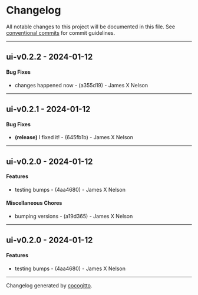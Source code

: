 # Changelog
All notable changes to this project will be documented in this file. See [conventional commits](https://www.conventionalcommits.org/) for commit guidelines.

- - -
## ui-v0.2.2 - 2024-01-12
#### Bug Fixes
- changes happened now - (a355d19) - James X Nelson

- - -

## ui-v0.2.1 - 2024-01-12
#### Bug Fixes
- **(release)** I fixed it! - (645fb1b) - James X Nelson

- - -

## ui-v0.2.0 - 2024-01-12
#### Features
- testing bumps - (4aa4680) - James X Nelson
#### Miscellaneous Chores
- bumping versions - (a19d365) - James X Nelson

- - -

## ui-v0.2.0 - 2024-01-12
#### Features
- testing bumps - (4aa4680) - James X Nelson

- - -

Changelog generated by [cocogitto](https://github.com/cocogitto/cocogitto).